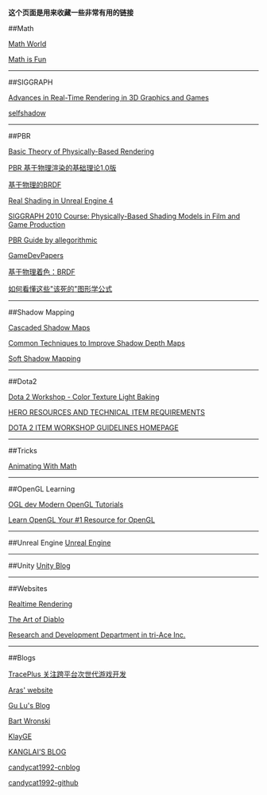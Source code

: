 **这个页面是用来收藏一些非常有用的链接**

##Math

[Math World](http://mathworld.wolfram.com/)

[Math is Fun](https://www.mathsisfun.com/)

---

##SIGGRAPH

[Advances in Real-Time Rendering in 3D Graphics and Games](http://advances.realtimerendering.com/)

[selfshadow](http://blog.selfshadow.com/)

---

##PBR

[Basic Theory of Physically-Based Rendering](http://www.marmoset.co/toolbag/learn/pbr-theory)

[PBR 基于物理渲染的基础理论1.0版](http://www.opengpu.org/forum.php?mod=viewthread&tid=16963)

[基于物理的BRDF](http://www.klayge.org/wiki/index.php/%E5%9F%BA%E4%BA%8E%E7%89%A9%E7%90%86%E7%9A%84BRDF)

[Real Shading in Unreal Engine 4](https://de45xmedrsdbp.cloudfront.net/Resources/files/2013SiggraphPresentationsNotes-26915738.pdf)

[SIGGRAPH 2010 Course: Physically-Based Shading Models in Film and Game Production](http://renderwonk.com/publications/s2010-shading-course/)

[PBR Guide by allegorithmic](https://www.allegorithmic.com/pbr-guide)

[GameDevPapers](https://github.com/Trace0429/GameDevPapers/tree/master/cedec)

[基于物理着色：BRDF](https://zhuanlan.zhihu.com/p/21376124)

[如何看懂这些"该死的"图形学公式](https://zhuanlan.zhihu.com/p/21489591)

---

##Shadow Mapping

[Cascaded Shadow Maps](https://msdn.microsoft.com/en-us/library/windows/desktop/ee416307%28v=vs.85%29.aspx)

[Common Techniques to Improve Shadow Depth Maps](https://msdn.microsoft.com/en-us/library/windows/desktop/ee416324.aspx)

[Soft Shadow Mapping](http://codeflow.org/entries/2013/feb/15/soft-shadow-mapping/#drawbacks)

---

##Dota2

[Dota 2 Workshop - Color Texture Light Baking](https://support.steampowered.com/kb/8700-SJKN-4322/dota-2-character-texture-guide)

[HERO RESOURCES AND TECHNICAL ITEM REQUIREMENTS](http://www.dota2.com/workshop/requirements/Anti-Mage)

[DOTA 2 ITEM WORKSHOP GUIDELINES HOMEPAGE](http://www.dota2.com/workshop/)

---

##Tricks

[Animating With Math](http://twvideo01.ubm-us.net/o1/vault/gdc2016/Presentations/Burke_Natalie_AnimatingWithMath.pdf)

---

##OpenGL Learning

[OGL dev Modern OpenGL Tutorials](http://ogldev.atspace.co.uk/index.html)

[Learn OpenGL Your #1 Resource for OpenGL](http://learnopengl.com/)

---

##Unreal Engine
[Unreal Engine](http://yun.baidu.com/share/home?uk=2739557438&view=album)

---

##Unity
[Unity Blog](http://blogs.unity3d.com/)

---

##Websites

[Realtime Rendering](http://www.realtimerendering.com/)

[The Art of Diablo](http://gdcvault.com/play/1015306/The-Art-of-Diablo)

[Research and Development Department in tri-Ace Inc.](http://research.tri-ace.com/)

---

##Blogs

[TracePlus 关注跨平台次世代游戏开发](http://www.cnblogs.com/TracePlus/)

[Aras' website](http://aras-p.info/blog/)

[Gu Lu's Blog](http://www.gulu-dev.com/)

[Bart Wronski](https://bartwronski.com/)

[KlayGE](http://www.klayge.org/)

[KANGLAI'S BLOG](http://qiankanglai.me/)

[candycat1992-cnblog](http://blog.csdn.net/candycat1992)

[candycat1992-github](http://candycat1992.github.io/)
